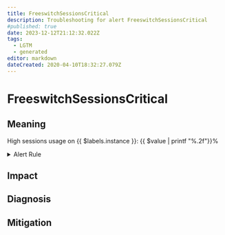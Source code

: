 ```yaml
---
title: FreeswitchSessionsCritical
description: Troubleshooting for alert FreeswitchSessionsCritical
#published: true
date: 2023-12-12T21:12:32.022Z
tags: 
  - LGTM
  - generated
editor: markdown
dateCreated: 2020-04-10T18:32:27.079Z
---
```


# FreeswitchSessionsCritical

## Meaning
[//]: # "Short paragraph that explains what the alert means"
High sessions usage on {{ $labels.instance }}: {{ $value | printf "%.2f"}}%

<details>
  <summary>Alert Rule</summary>

{{% rule "freeswitch/znerol-freeswitch-exporter.yml" "FreeswitchSessionsCritical" %}}

<!-- Rule when generated

```yaml
alert: FreeswitchSessionsCritical
expr: (freeswitch_session_active * 100 / freeswitch_session_limit) > 90
for: 5m
labels:
    severity: critical
annotations:
    summary: Freeswitch Sessions Critical (instance {{ $labels.instance }})
    description: |-
        High sessions usage on {{ $labels.instance }}: {{ $value | printf "%.2f"}}%
          VALUE = {{ $value }}
          LABELS = {{ $labels }}
    runbook: https://github.com/srerun/prometheus-alerts/blob/main/content/runbooks/znerol-freeswitch-exporter/FreeswitchSessionsCritical.md

```

-->

</details>


## Impact
[//]: # "What could / will happen if the alert is not addressed"



## Diagnosis
[//]: # "Steps to take to identify the cause of the problem"



## Mitigation
[//]: # "The steps necessary to resolve the alert"
